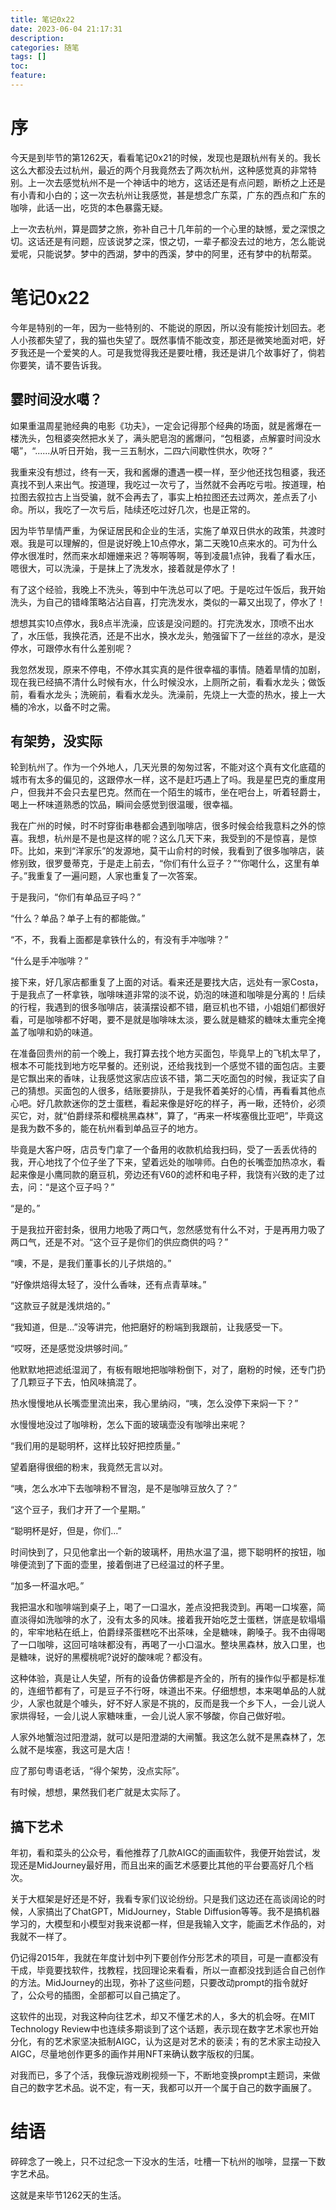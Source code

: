 ```yaml
---
title: 笔记0x22
date: 2023-06-04 21:17:31
description:
categories: 随笔
tags: []
toc:
feature:
---
```


# 序

今天是到毕节的第1262天，看看笔记0x21的时候，发现也是跟杭州有关的。我长这么大都没去过杭州，最近的两个月我竟然去了两次杭州，这种感觉真的非常特别。上一次去感觉杭州不是一个神话中的地方，这话还是有点问题，断桥之上还是有小青和小白的；这一次去杭州让我感觉，甚是想念广东菜，广东的西点和广东的咖啡，此话一出，吃货的本色暴露无疑。

上一次去杭州，算是圆梦之旅，弥补自己十几年前的一个心里的缺憾，爱之深恨之切。这话还是有问题，应该说梦之深，恨之切，一辈子都没去过的地方，怎么能说爱呢，只能说梦。梦中的西湖，梦中的西溪，梦中的阿里，还有梦中的杭帮菜。

<!-- more -->

# 笔记0x22

今年是特别的一年，因为一些特别的、不能说的原因，所以没有能按计划回去。老人小孩都失望了，我的猫也失望了。既然事情不能改变，那还是微笑地面对吧，好歹我还是一个爱笑的人。可是我觉得我还是要吐槽，我还是讲几个故事好了，倘若你要笑，请不要告诉我。

## 霎时间没水噶？

如果重温周星驰经典的电影《功夫》，一定会记得那个经典的场面，就是酱爆在一楼洗头，包租婆突然把水关了，满头肥皂泡的酱爆问，“包租婆，点解霎时间没水噶”，“......从听日开始，我一三五制水，二四六间歇性供水，吹呀？”

我重来没有想过，终有一天，我和酱爆的遭遇一模一样，至少他还找包租婆，我还真找不到人来出气。按道理，我吃过一次亏了，当然就不会再吃亏啦。按道理，柏拉图去叙拉古上当受骗，就不会再去了，事实上柏拉图还去过两次，差点丢了小命。所以，我吃了一次亏后，陆续还吃过好几次，也是正常的。

因为毕节旱情严重，为保证居民和企业的生活，实施了单双日供水的政策，共渡时艰。我是可以理解的，但是说好晚上10点停水，第二天晚10点来水的。可为什么停水很准时，然而来水却姗姗来迟？等啊等啊，等到凌晨1点钟，我看了看水压，嗯很大，可以洗澡，于是抹上了洗发水，接着就是停水了！

有了这个经验，我晚上不洗头，等到中午洗总可以了吧。于是吃过午饭后，我开始洗头，为自己的错峰策略沾沾自喜，打完洗发水，类似的一幕又出现了，停水了！

想想其实10点停水，我8点半洗澡，应该是没问题的。打完洗发水，顶喷不出水了，水压低，我换花洒，还是不出水，换水龙头，勉强留下了一丝丝的凉水，是没停水，可跟停水有什么差别呢？

我忽然发现，原来不停电，不停水其实真的是件很幸福的事情。随着旱情的加剧，现在我已经搞不清什么时候有水，什么时候没水，上厕所之前，看看水龙头；做饭前，看看水龙头；洗碗前，看看水龙头。洗澡前，先烧上一大壶的热水，接上一大桶的冷水，以备不时之需。

## 有架势，没实际

轮到杭州了。作为一个外地人，几天光景的匆匆过客，不能对这个真有文化底蕴的城市有太多的偏见的，这跟停水一样，这不是赶巧遇上了吗。我是星巴克的重度用户，但我并不会只去星巴克。然而在一个陌生的城市，坐在吧台上，听着轻爵士，喝上一杯味道熟悉的饮品，瞬间会感觉到很温暖，很幸福。

我在广州的时候，时不时穿街串巷都会遇到咖啡店，很多时候会给我意料之外的惊喜。我想，杭州是不是也是这样的呢？这么几天下来，我受到的不是惊喜，是惊吓。比如，来到“洋家乐”的发源地，莫干山俞村的时候，我看到了很多咖啡店，装修别致，很罗曼蒂克，于是走上前去，“你们有什么豆子？”“你喝什么，这里有单子。”我重复了一遍问题，人家也重复了一次答案。

于是我问，“你们有单品豆子吗？”

“什么？单品？单子上有的都能做。”

“不，不，我看上面都是拿铁什么的，有没有手冲咖啡？”

“什么是手冲咖啡？”

接下来，好几家店都重复了上面的对话。看来还是要找大店，远处有一家Costa，于是我点了一杯拿铁，咖啡味道非常的淡不说，奶泡的味道和咖啡是分离的！后续的行程，我遇到的很多咖啡店，装潢摆设都不错，磨豆机也不错，小姐姐们都很好看，可是咖啡都不好喝，要不是就是咖啡味太淡，要么就是糖浆的糖味太重完全掩盖了咖啡和奶的味道。

在准备回贵州的前一个晚上，我打算去找个地方买面包，毕竟早上的飞机太早了，根本不可能找到地方吃早餐的。还别说，还给我找到一个感觉不错的面包店。主要是它飘出来的香味，让我感觉这家店应该不错，第二天吃面包的时候，我证实了自己的猜想。买面包的人很多，结账要排队，于是我怀着美好的心情，再看看其他点心吧。好几款款迷你的芝士蛋糕，看起来像是好吃的样子，再一瞅，还特价，必须买它，对，就“伯爵绿茶和樱桃黑森林”，算了，“再来一杯埃塞俄比亚吧”，毕竟这是我为数不多的，能在杭州看到单品豆子的地方。

毕竟是大客户呀，店员专门拿了一个备用的收款机给我扫码，受了一丢丢优待的我，开心地找了个位子坐了下来，望着远处的咖啡师。白色的长嘴壶加热凉水，看起来像是小鹰同款的磨豆机，旁边还有V60的滤杯和电子秤，我饶有兴致的走了过去，问：“是这个豆子吗？”

“是的。”

于是我拉开密封条，很用力地吸了两口气，忽然感觉有什么不对，于是再用力吸了两口气，还是不对。“这个豆子是你们的供应商供的吗？”

“噢，不是，是我们董事长的儿子烘焙的。”

“好像烘焙得太轻了，没什么香味，还有点青草味。”

“这款豆子就是浅烘焙的。”

“我知道，但是...”没等讲完，他把磨好的粉端到我跟前，让我感受一下。

“哎呀，还是感觉没烘够时间。”

他默默地把滤纸湿润了，有板有眼地把咖啡粉倒下，对了，磨粉的时候，还专门扔了几颗豆子下去，怕风味搞混了。

热水慢慢地从长嘴壶里流出来，我心里纳闷，“咦，怎么没停下来焖一下？”

水慢慢地没过了咖啡粉，怎么下面的玻璃壶没有咖啡出来呢？

“我们用的是聪明杯，这样比较好把控质量。”

望着磨得很细的粉末，我竟然无言以对。

“咦，怎么水冲下去咖啡粉不冒泡，是不是咖啡豆放久了？”

“这个豆子，我们才开了一个星期。”

“聪明杯是好，但是，你们...”

时间快到了，只见他拿出一个新的玻璃杯，用热水温了温，摁下聪明杯的按钮，咖啡便流到了下面的壶里，接着倒进了已经温过的杯子里。

“加多一杯温水吧。”

我把温水和咖啡端到桌子上，喝了一口温水，差点没把我烫到。再喝一口埃塞，简直淡得如洗咖啡的水了，没有太多的风味。接着我开始吃芝士蛋糕，饼底是软塌塌的，牢牢地粘在纸上，伯爵绿茶蛋糕吃不出茶味，全是糖味，齁嗓子。我不由得喝了一口咖啡，这回可啥味都没有，再喝了一小口温水。整块黑森林，放入口里，也是糖味，说好的黑樱桃呢?说好的酸味呢？都没有。

这种体验，真是让人失望，所有的设备仿佛都是齐全的，所有的操作似乎都是标准的，连细节都有了，可是豆子不行呀，味道出不来。仔细想想，本来喝单品的人就少，人家也就是个噱头，好不好人家是不挑的，反而是我一个乡下人，一会儿说人家烘得轻，一会儿说人家糖味重，一会儿说人家不够酸，你自己做好啦。

人家外地蟹泡过阳澄湖，就可以是阳澄湖的大闸蟹。我这怎么就不是黑森林了，怎么就不是埃塞，我这可是大店！

应了那句粤语老话，“得个架势，没点实际”。

有时候，想想，果然我们老广就是太实际了。

## 搞下艺术

年初，看和菜头的公众号，看他推荐了几款AIGC的画画软件，我便开始尝试，发现还是MidJourney最好用，而且出来的画艺术感要比其他的平台要高好几个档次。

关于大框架是好还是不好，我看专家们议论纷纷。只是我们这边还在高谈阔论的时候，人家搞出了ChatGPT，MidJourney，Stable Diffusion等等。我不是搞机器学习的，大模型和小模型对我来说都一样，但是我输入文字，能画艺术作品的，对我就不一样了。

仍记得2015年，我就在年度计划中列下要创作分形艺术的项目，可是一直都没有干成，毕竟要找软件，找教程，找回理论来看看，所以一直都没找到适合自己创作的方法。MidJourney的出现，弥补了这些问题，只要改动prompt的指令就好了，公众号的插图，全部都可以自己搞定了。

这软件的出现，对我这种向往艺术，却又不懂艺术的人，多大的机会呀。在MIT Technology Review中也连续多期谈到了这个话题，表示现在数字艺术家也开始分化，有的艺术家坚决抵制AIGC，认为这是对艺术的亵渎；有的艺术家主动投入AIGC，尽量地创作更多的画作并用NFT来确认数字版权的归属。

对我而已，多了个活，我像玩游戏刷视频一下，不断地变换prompt主题词，来做自己的数字艺术品。说不定，有一天，我都可以开一个属于自己的数字画展了。

# 结语

碎碎念了一晚上，只不过纪念一下没水的生活，吐槽一下杭州的咖啡，显摆一下数字艺术品。

这就是来毕节1262天的生活。
